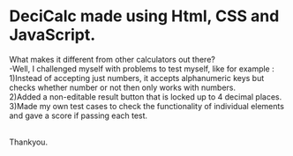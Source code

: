 # DeciCalc made using Html, CSS and JavaScript.

What makes it different from other calculators out there?<br>
-Well, I challenged myself with problems to test myself, like for example :<br>
1)Instead of accepting just numbers, it accepts alphanumeric keys but checks whether number or not then only works with numbers.<br>
2)Added a non-editable result button that is locked up to 4 decimal places.<br>
3)Made my own test cases to check the functionality of individual elements and gave a score if passing each test.<br><br>

Thankyou.
